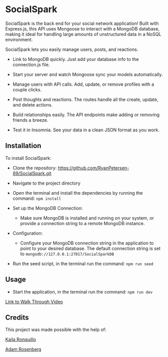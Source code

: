 # SocialSpark
SocialSpark is the back end for your social network application! Built with Express.js, this API uses Mongoose to interact with a MongoDB database, making it ideal for handling large amounts of unstructured data in a NoSQL environment.

SocialSpark lets you easily manage users, posts, and reactions.

- Link to MongoDB quickly. Just add your database info to the connection.js file.

- Start your server and watch Mongoose sync your models automatically.

- Manage users with API calls. Add, update, or remove profiles with a couple clicks.

- Post thoughts and reactions. The routes handle all the create, update, and delete actions.

- Build relationships easily. The API endpoints make adding or removing friends a breeze.

- Test it in Insomnia. See your data in a clean JSON format as you work.

## Installation

To install SocialSpark:

- Clone the repository: https://github.com/RyanPetersen-89/SocialSpark.git

- Navigate to the project directory

- Open the terminal and install the dependencies by running the command: `npm install`

- Set up the MongoDB Connection:

  - Make sure MongoDB is installed and running on your system, or provide a connection string to a remote MongoDB instance.

- Configuration:

  - Configure your MongoDB connection string in the application to point to your desired database. The default connection string is set to `mongodb://127.0.0.1:27017/SocialSparkDB`

- Run the seed script, in the terminal run the command: `npm run seed`

## Usage

- Start the application, in the terminal run the command: `npm run dev`

[Link to Walk Through Video]()

## Credits

This project was made possible with the help of:

[Kaila Ronquillo](https://github.com/girlnotfound)

[Adam Rosenberg](https://github.com/AcoderRose)
